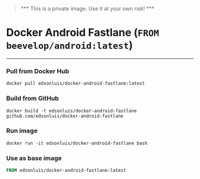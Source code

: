 > *** This is a private image. Use it at your own risk! ***

# Docker Android Fastlane (`FROM beevelop/android:latest`)
----
### Pull from Docker Hub
```
docker pull edsonluis/docker-android-fastlane:latest
```

### Build from GitHub
```
docker build -t edsonluis/docker-android-fastlane github.com/edsonluis/docker-android-fastlane
```

### Run image
```
docker run -it edsonluis/docker-android-fastlane bash
```

### Use as base image
```Dockerfile
FROM edsonluis/docker-android-fastlane:latest
```
